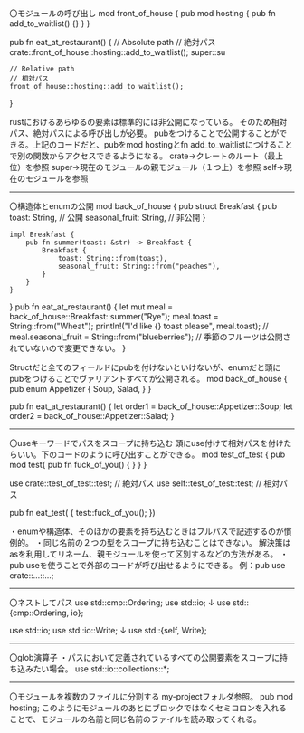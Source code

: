 〇モジュールの呼び出し
mod front_of_house {
    pub mod hosting {
        pub fn add_to_waitlist() {}
    }
}

pub fn eat_at_restaurant() {
    // Absolute path
    // 絶対パス
    crate::front_of_house::hosting::add_to_waitlist();
    super::su

    // Relative path
    // 相対パス
    front_of_house::hosting::add_to_waitlist();
}

rustにおけるあらゆるの要素は標準的には非公開になっている。
そのため相対パス、絶対パスによる呼び出しが必要。
pubをつけることで公開することができる。上記のコードだと、pubをmod hostingとfn add_to_waitlistにつけることで別の関数からアクセスできるようになる。
crate→クレートのルート（最上位）を参照
super→現在のモジュールの親モジュール（１つ上）を参照
self→現在のモジュールを参照

---------------------------------------------------------------------------------------------
〇構造体とenumの公開
mod back_of_house {
    pub struct Breakfast {
        pub toast: String, // 公開
        seasonal_fruit: String, // 非公開
    }

    impl Breakfast {
        pub fn summer(toast: &str) -> Breakfast {
            Breakfast {
                toast: String::from(toast),
                seasonal_fruit: String::from("peaches"),
            }
        }
    }
}
pub fn eat_at_restaurant() {
    let mut meal = back_of_house::Breakfast::summer("Rye");
    meal.toast = String::from("Wheat");
    println!("I'd like {} toast please", meal.toast);
    // meal.seasonal_fruit = String::from("blueberries"); // 季節のフルーツは公開されていないので変更できない。
}

Structだと全てのフィールドにpubを付けないといけないが、enumだと頭にpubをつけることでヴァリアントすべてが公開される。
mod back_of_house {
    pub enum Appetizer {
        Soup,
        Salad,
    }
}

pub fn eat_at_restaurant() {
    let order1 = back_of_house::Appetizer::Soup;
    let order2 = back_of_house::Appetizer::Salad;
}

---------------------------------------------------------------------------------------------
〇useキーワードでパスをスコープに持ち込む
頭にuse付けて相対パスを付けたらいい。下のコードのように呼び出すことができる。
mod test_of_test {
    pub mod test{
        pub fn fuck_of_you() {
        }
    }
}

use crate::test_of_test::test; // 絶対パス
use self::test_of_test::test; // 相対パス

pub fn eat_test( {
    test::fuck_of_you();
})

・enumや構造体、そのほかの要素を持ち込むときはフルパスで記述するのが慣例的。
・同じ名前の２つの型をスコープに持ち込むことはできない。
解決策はasを利用してリネーム、親モジュールを使って区別するなどの方法がある。
・pub useを使うことで外部のコードが呼び出せるようにできる。
例：pub use crate::...::...;

---------------------------------------------------------------------------------------------
〇ネストしてパス
use std::cmp::Ordering;
use std::io;
↓
use std::{cmp::Ordering, io};

use std::io;
use std::io::Write;
↓
use std::{self, Write};

---------------------------------------------------------------------------------------------
〇glob演算子
・パスにおいて定義されているすべての公開要素をスコープに持ち込みたい場合。
use std::io::collections::*;

---------------------------------------------------------------------------------------------
〇モジュールを複数のファイルに分割する
my-projectフォルダ参照。
pub mod hosting;
このようにモジュールのあとにブロックではなくセミコロンを入れることで、モジュールの名前と同じ名前のファイルを読み取ってくれる。